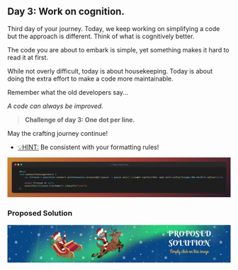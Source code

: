 ## Day 3: Work on cognition.

Third day of your journey. Today, we keep working on simplifying a code but
the approach is different. Think of what is cognitively better.

The code you are about to embark is simple, yet something makes it hard to 
read it at first.

While not overly difficult, today is about housekeeping. Today is about
doing the extra effort to make a code more maintainable.

Remember what the old developers say...

_A code can always be improved._

>**Challenge of day 3: One dot per line.**

May the crafting journey continue!

- <u>💡HINT:</u> Be consistent with your formatting rules!

![snippet of the day](snippet.png)

### Proposed Solution
[![Proposed Solution Guide](../../img/proposed-solution.png)](solution/step-by-step.md)